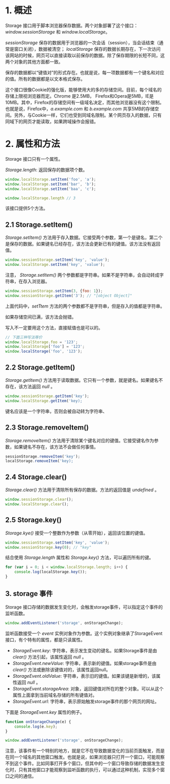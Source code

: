 # 1. 概述

Storage 接口用于脚本浏览器保存数据。两个对象部署了这个接口：
_window.sessionStorage_ 和 _window.localStorage_。

_sessionStorage_ 保存的数据用于浏览器的一次会话（session），当会话结束（通常是窗口关闭），数据被清空； _localStorage_ 保存的数据长期存在，下一次访问该网站的时候，网页可以直接读取以前保存的数据。除了保存期限的长短不同，这两个对象的其他方面都一致。

保存的数据都以“键值对”的形式存在。也就是说，每一项数据都有一个键名和对应的值。所有的数据都是以文本格式保存。

这个接口很像Cookie的强化版，能够使用大的多的存储空间。目前，每个域名的存储上限视浏览器而定。Chrome 是2.5MB， Firefox和Opera是5MB，IE是10MB。其中，Firefox的存储空间有一级域名决定，而其他浏览器没有这个限制。也就是说，Firefox中，_a.example.com_ 和 _b.example.com_ 共享5MB的存储空间。另外，与Cookie一样，它们也受到同域名限制。某个网页存入的数据，只有同域下的网页才能读取，如果跨域操作会报错。

# 2. 属性和方法

Storage 接口只有一个属性。

_Storage.length_: 返回保存的数据项个数。

```js
window.localStorage.setItem('foo', 'a');
window.localStorage.setItem('bar', 'b');
window.localStorage.setItem('baa', 'c');

window.localStorage.length // 3
```

该接口提供5个方法。

## 2.1 Storage.setItem()

_Storage.setItem()_ 方法用于存入数据。它接受两个参数，第一个是键名，第二个是保存的数据。如果键名已经存在，该方法会更新已有的键值。该方法没有返回值。

```js
window.sessionStorage.setItem('key', 'value');
window.localStorage.setItem('key', 'value');
```

注意， _Storage.setItem()_ 两个参数都是字符串。如果不是字符串，会自动转成字符串，在存入浏览器。

```js
window.sessionStorage.setItem(3, {foo: 1});
window.sessionStorage.getItem('3'); // "[object Object]"
```

上面代码中，_setTtem_ 方法的两个参数都不是字符串，但是存入的值都是字符串。

如果存储空间已满，该方法会抛错。

写入不一定要用这个方法，直接赋值也是可以的。

```js
// 下面三种写法等价
window.localStorage.foo = '123';
window.localStorage['foo'] = '123';
window.localStorage('foo', '123');
```

## 2.2 Storage.getItem()

_Storage.getItem()_ 方法用于读取数据。它只有一个参数，就是键名。如果键名不存在，该方法返回 _null_ 。

```js
window.sessionStorage.getItem('key');
window.localStorage.getItem('key);
```

键名应该是一个字符串，否则会被自动转为字符串、

## 2.3  Storage.removeItem()

_Storage.removeItem()_ 方法用于清除某个键名对应的键值。它接受键名作为参数，如果键名不存在，该方法不会做任何事情。

```js
sessionStorage.removeItem('key');
localStorage.removeItem('key);
```

## 2.4 Storage.clear()

_Storage.clear()_ 方法用于清除所有保存的数据。方法的返回值是 _undefined_ 。

```js
window.sessionStorage.clear();
window.localStorage.clear();
```

## 2.5 Storage.key()

_Storage.kye()_ 接受一个整数作为参数（从零开始），返回该位置的键值。

```js
window.sessionStorage.setItem('key', 'value');
window.sessionStorage.key(0); // "key"
```

结合使用 _Storage.length_ 属性和 _Storage.key()_ 方法，可以遍历所有的键。

```js
for (var i = 0; i < window.localStorage.length; i++) {
    console.log(localStorage.key());
}
```

## 3. storage 事件

Storage 接口存储的数据发生变化时，会触发storage事件，可以指定这个事件的监听函数。

```js
window.addEventListener('storage', onStorageChange);
```

监听函数接受一个 _event_ 实例对象作为参数。这个实例对象继承了StorageEvent接口，有个特有的属性，都是只读属性。


- _StorageEvent.key_: 字符串，表示发生变动的键名。如果Storage事件是由 _clear()_ 方法引起，该属性返回 _null_ 。
- _StorageEvent.newValue_: 字符串，表示新的键值。如果storage事件是由 _clear()_ 方法或删除该键值对的，该属性返回null。
- _StorageEvent.oldValue_: 字符串，表示旧的键值。如果该键是新增的，该属性返回 _null_ 。
- _StorageEvent.storageArea_: 对象，返回键值对所在的整个对象。可以从这个属性上面拿到当前域名存储的所有键值对。
- _StorageEvent.url_: 字符串，表示原始触发storage事件的那个网页的网址。

下面是 _StorageEvent.key_ 属性的例子。

```js
function onStorageChange(e) {
    console.log(e.key);
}

window.addEventListener('storage', onStorageChange);
```

注意，该事件有一个特别的地方，就是它不在导致数据变化的当前页面触发，而是在同一个域名的其他窗口触发。也就是说，如果浏览器只打开一个窗口，可能观察不到这个事件。比如同事打开多个窗口，但其中的一个窗口导致存储的数据发生变化时，只有其他窗口才能观察到监听函数的执行，可以通过这种机制，实现多个窗口之间的通信。

